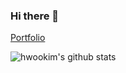 ### Hi there 👋

[Portfolio](https://hwookim.github.io/portfolio/)

![hwookim's github stats](https://github-readme-stats.vercel.app/api?username=hwookim&show_icons=true&theme=great-gatsby)
